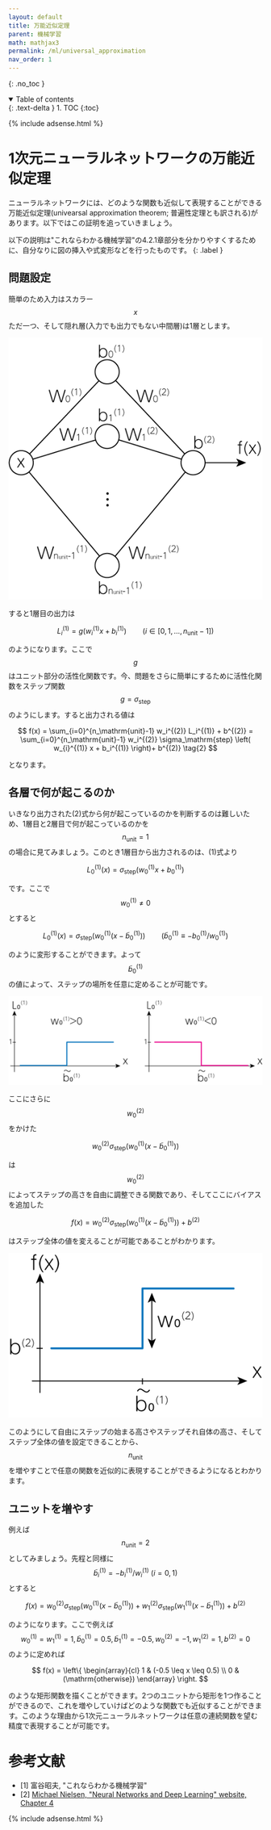 ```yaml
---
layout: default
title: 万能近似定理
parent: 機械学習
math: mathjax3
permalink: /ml/universal_approximation
nav_order: 1
---
```


{: .no_toc }

<details open markdown="block">
  <summary>
    Table of contents
  </summary>
  {: .text-delta }
1. TOC
{:toc}
</details>

{% include adsense.html %}

# 1次元ニューラルネットワークの万能近似定理

ニューラルネットワークには、どのような関数も近似して表現することができる万能近似定理(univearsal approximation theorem; 普遍性定理とも訳される)があります。以下ではこの証明を追っていきましょう。

以下の説明は"これならわかる機械学習"の4.2.1章部分を分かりやすくするために、自分なりに図の挿入や式変形などを行ったものです。
{: .label }

## 問題設定

簡単のため入力はスカラー$$x$$ただ一つ、そして隠れ層(入力でも出力でもない中間層)は1層とします。

![](/assets/images/ml/universal_approximation_01.png)

すると1層目の出力は

$$
L_i^{(1)} 
= g(w_i^{(1)} x + b_i^{(1)}) \qquad (i \in [0, 1, \dots, n_\mathrm{unit}-1]) \tag{1}
$$

のようになります。ここで$$g$$はユニット部分の活性化関数です。今、問題をさらに簡単にするために活性化関数をステップ関数$$g = \sigma_\mathrm{step}$$のようにします。すると出力される値は

$$
f(x) 
= \sum_{i=0}^{n_\mathrm{unit}-1} w_i^{(2)} L_i^{(1)} + b^{(2)} 
= \sum_{i=0}^{n_\mathrm{unit}-1} w_i^{(2)} \sigma_\mathrm{step} \left( w_{i}^{(1)} x + b_i^{(1)} \right)+ b^{(2)} \tag{2}
$$

となります。

## 各層で何が起こるのか

いきなり出力された(2)式から何が起こっているのかを判断するのは難しいため、1層目と2層目で何が起こっているのかを$$n_\mathrm{unit}=1$$の場合に見てみましょう。このとき1層目から出力されるのは、(1)式より

$$
L_0^{(1)} (x) 
= \sigma_\mathrm{step} (w_0^{(1)} x + b_0^{(1)})
$$

です。ここで$$w_0^{(1)} \neq 0$$とすると

$$
L_0^{(1)} (x) 
= \sigma_\mathrm{step} (w_0^{(1)} (x- \tilde{b}_0^{(1)})) 
\qquad (\tilde{b}_0^{(1)} \equiv - b_0^{(1)} / w_0^{(1)})
$$

のように変形することができます。よって$$\tilde{b}_0^{(1)}$$の値によって、ステップの場所を任意に定めることが可能です。

![](/assets/images/ml/universal_approximation_02.png)

ここにさらに$$w_0^{(2)}$$をかけた

$$
w_0^{(2)} \sigma_\mathrm{step} \left(w_0^{(1)}(x - \tilde{b}_0^{(1)}) \right)
$$

は$$w_0^{(2)}$$によってステップの高さを自由に調整できる関数であり、そしてここにバイアスを追加した

$$
f(x) 
= w_0^{(2)} \sigma_\mathrm{step} \left(w_0^{(1)}(x - \tilde{b}_0^{(1)}) \right) + b^{(2)}
$$

はステップ全体の値を変えることが可能であることがわかります。

![](/assets/images/ml/universal_approximation_03.png)

このようにして自由にステップの始まる高さやステップそれ自体の高さ、そしてステップ全体の値を設定できることから、$$n_\mathrm{unit}$$を増やすことで任意の関数を近似的に表現することができるようになるとわかります。

## ユニットを増やす

例えば$$n_\mathrm{unit}=2$$としてみましょう。先程と同様に$$\tilde{b}_i^{(1)} = -b_i^{(1)} / w_i^{(1)} \ (i = 0, 1)$$とすると

$$
f(x) 
= w_0^{(2)}\sigma_\mathrm{step} (w_0^{(1)}(x-\tilde{b}_0^{(1)})) + w_1^{(2)}\sigma_\mathrm{step} (w_1^{(1)}(x-\tilde{b}_1^{(1)})) + b^{(2)} \tag{3}
$$

のようになります。ここで例えば$$w_0^{(1)} = w_1^{(1)} = 1, \tilde{b}_0^{(1)} = 0.5, \tilde{b}_1^{(1)} = -0.5, w_0^{(2)} = -1, w_1^{(2)} = 1, b^{(2)} = 0$$のように定めれば

$$
f(x) 
= \left\{ \begin{array}{cl}
1 & (-0.5 \leq x \leq 0.5) \\
0 & (\mathrm{otherwise})
\end{array} \right.
$$

のような矩形関数を描くことができます。2つのユニットから矩形を1つ作ることができるので、これを増やしていけばどのような関数でも近似することができます。このような理由から1次元ニューラルネットワークは任意の連続関数を望む精度で表現することが可能です。

# 参考文献

* [1] 富谷昭夫, "これならわかる機械学習"  
* [2] [Michael Nielsen, "Neural Networks and Deep Learning" website, Chapter 4](http://neuralnetworksanddeeplearning.com/chap4.html)  

{% include adsense.html %}
